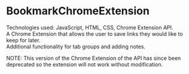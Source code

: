 # BookmarkChromeExtension
Technologies used: JavaScript, HTML, CSS, Chrome Extension API.\
A Chrome Extension that allows the user to save links they would like to keep for later. \
Additional functionality for tab groups and adding notes. 

NOTE: This version of the Chrome Extension of the API has since been deprecated so the extension will not work without modification. 
